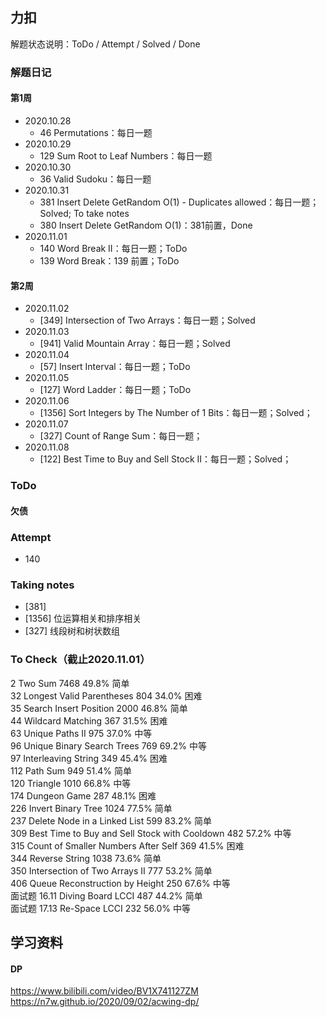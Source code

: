 ## 力扣
解题状态说明：ToDo / Attempt / Solved / Done  

### 解题日记
#### 第1周
- 2020.10.28
    - 46 Permutations：每日一题
- 2020.10.29
    - 129 Sum Root to Leaf Numbers：每日一题
- 2020.10.30
    - 36 Valid Sudoku：每日一题
- 2020.10.31
    - 381 Insert Delete GetRandom O(1) - Duplicates allowed：每日一题；Solved; To take notes
    - 380 Insert Delete GetRandom O(1)：381前置，Done
- 2020.11.01 
    - 140 Word Break II：每日一题；ToDo
    - 139 Word Break：139 前置；ToDo
#### 第2周  
- 2020.11.02
    - [349] Intersection of Two Arrays：每日一题；Solved
- 2020.11.03
    - [941] Valid Mountain Array：每日一题；Solved
- 2020.11.04
    - [57] Insert Interval：每日一题；ToDo
- 2020.11.05
    - [127] Word Ladder：每日一题；ToDo
- 2020.11.06
    - [1356] Sort Integers by The Number of 1 Bits：每日一题；Solved；        
- 2020.11.07
    - [327] Count of Range Sum：每日一题；
- 2020.11.08
    - [122] Best Time to Buy and Sell Stock II：每日一题；Solved；
    
### ToDo
#### 欠债


### Attempt
- 140 

### Taking notes
- [381] 
- [1356] 位运算相关和排序相关
- [327] 线段树和树状数组

### To Check（截止2020.11.01）
2 Two Sum  	7468	49.8%	简单	 
32	Longest Valid Parentheses  	804	34.0%	困难		 
35	Search Insert Position  	2000	46.8%	简单		 
44	Wildcard Matching  	367	31.5%	困难		 
63	Unique Paths II  	975	37.0%	中等		 
96	Unique Binary Search Trees  	769	69.2%	中等		 
97	Interleaving String  	349	45.4%	困难		 
112	Path Sum  	949	51.4%	简单		 
120	Triangle  	1010	66.8%	中等		 
174	Dungeon Game  	287	48.1%	困难		 
226	Invert Binary Tree  	1024	77.5%	简单		 
237	Delete Node in a Linked List  	599	83.2%	简单		 
309	Best Time to Buy and Sell Stock with Cooldown  	482	57.2%	中等		 
315	Count of Smaller Numbers After Self  	369	41.5%	困难		 
344	Reverse String  	1038	73.6%	简单		 
350	Intersection of Two Arrays II  	777	53.2%	简单		 	  
406	Queue Reconstruction by Height  	250	67.6%	中等		 
面试题 16.11	Diving Board LCCI  	487	44.2%	简单		 
面试题 17.13	Re-Space LCCI  	232	56.0%	中等		 

## 学习资料
#### DP
https://www.bilibili.com/video/BV1X741127ZM
https://n7w.github.io/2020/09/02/acwing-dp/

